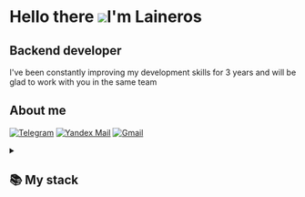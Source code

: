 Hello there ![](https://user-images.githubusercontent.com/18350557/176309783-0785949b-9127-417c-8b55-ab5a4333674e.gif)I'm Laineros
================================================================================================================================

Backend developer
-----------------

I've been constantly improving my development skills for 3 years and will be glad to work with you in the same team
## About me
[![Telegram](https://img.shields.io/badge/-Telegram-2CA5E0?style=flat&logo=telegram&logoColor=white)](https://t.me/Laineros)
[![Yandex Mail](https://img.shields.io/badge/-leolevchencko@yandex.ru-FF0000?style=flat&logo=yandex&logoColor=white)](https://mail.yandex.ru)
[![Gmail](https://img.shields.io/badge/-leonlevzenko@gmail.com-EA4335?style=flat&logo=gmail&logoColor=white)](https://mail.google.com)

<details align="left">
  <summary><h2><b>📚 My stack</b></h2></summary>
  <p align="center">
    <h3>Langs</h3>
    <a href="https://go-skill-icons.vercel.app/">
      <img
        src="https://go-skill-icons.vercel.app/api/icons?i=java,plsql,python,cs,javascript,golang,html,css"
      />
    </a>
    <h3>Frameworks / Tools</h3>
      <a href="https://go-skill-icons.vercel.app/">
        <img
          src="https://go-skill-icons.vercel.app/api/icons?i=spring,docker,postgresql,mysql,hibernate,junit,kafka,redis,ubuntu,maven,api,swagger,git"
        />
      </a>
    <h3>Software</h3>
      <a href="https://go-skill-icons.vercel.app/">
        <img
          src="https://go-skill-icons.vercel.app/api/icons?i=idea,pycharm,postman,figma,jira,kibana"
        />
      </a>
    <br>
</p>
</details>
